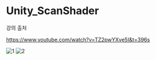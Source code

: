 # Unity_ScanShader

강의 출처

https://www.youtube.com/watch?v=TZ2pwYXve5I&t=396s

![1](https://github.com/Gyokujin/Unity_ScanShader/assets/74170514/d97224e2-9105-4dcd-b01c-5ec921200b78) ![2](https://github.com/Gyokujin/Unity_ScanShader/assets/74170514/910bf583-7bf1-4384-b0df-17c2431a092f)
